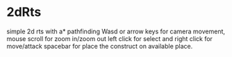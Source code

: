 # 2dRts
 simple 2d rts with a* pathfinding
 Wasd or arrow keys for camera movement, mouse scroll for zoom in/zoom out left click for select and right click for move/attack
 spacebar for place the construct on available place.
